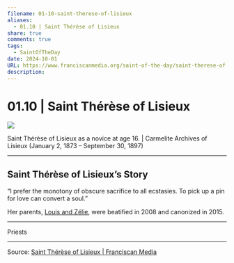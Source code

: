 ```yaml
---
filename: 01-10-saint-therese-of-lisieux
aliases:
  - 01.10 | Saint Thérèse of Lisieux
share: true
comments: true
tags:
  - SaintOfTheDay
date: 2024-10-01
URL: https://www.franciscanmedia.org/saint-of-the-day/saint-therese-of-lisieux/
description: 
---
```

# 01.10 | Saint Thérèse of Lisieux

![](https://i.imgur.com/4NZSg1M.png)


Saint Thérèse of Lisieux as a novice at age 16. | Carmelite Archives of Lisieux
(January 2, 1873 – September 30, 1897)

---

## Saint Thérèse of Lisieux’s Story

“I prefer the monotony of obscure sacrifice to all ecstasies. To pick up a pin for love can convert a soul.”

Her parents, [Louis and Zélie](https://www.franciscanmedia.org/saint-of-the-day/saints-louis-martin-and-zelie-guerin), were beatified in 2008 and canonized in 2015.

---

Priests

---


Source: [Saint Thérèse of Lisieux | Franciscan Media](https://www.franciscanmedia.org/saint-of-the-day/saint-therese-of-lisieux/)